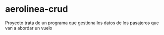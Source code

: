 # aerolinea-crud
Proyecto trata de un programa que gestiona los datos de los pasajeros que van a abordar un vuelo
